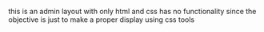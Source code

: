 this is an admin layout with only html and css
has no functionality since the objective is just to make a proper display using css tools
